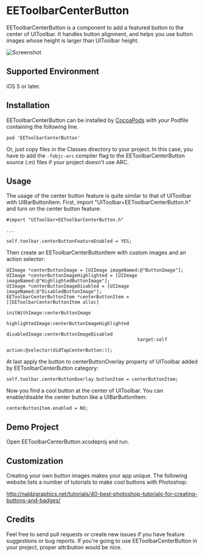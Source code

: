 EEToolbarCenterButton
=============

EEToolbarCenterButton is a component to add a featured button to the center of UIToolbar. It handles button alignment, and helps you use button images whose height is larger than UIToolbar height.

![Screenshot](https://raw.github.com/el-eleven/EEToolbarCenterButton/master/Images/Screenshot.jpg)

Supported Environment
-----------
iOS 5 or later.

Installation
-----------
EEToolbarCenterButton can be installed by [CocoaPods](http://cocoapods.org/) with your Podfile containing the following line.

    pod 'EEToolbarCenterButton'

Or, just copy files in the Classes directory to your project. In this case, you have to add the `-fobjc-arc` compiler flag to the EEToolbarCenterButton source (.m) files if your project doesn't use ARC.

Usage
-----------

The usage of the center button feature is quite similar to that of UIToolbar with UIBarButtonItem. First, import "UIToolbar+EEToolbarCenterButton.h" and turn on the center button feature:

	#import "UIToolbar+EEToolbarCenterButton.h"
	
	...
	
	self.toolbar.centerButtonFeatureEnabled = YES;

Then create an EEToolbarCenterButtonItem with custom images and an action selector:

    UIImage *centerButtonImage = [UIImage imageNamed:@"ButtonImage"];
    UIImage *centerButtonImageHighlighted = [UIImage imageNamed:@"HighlightedButtonImage"];
    UIImage *centerButtonImageDisabled = [UIImage imageNamed:@"DisabledButtonImage"];
    EEToolbarCenterButtonItem *centerButtonItem = [[EEToolbarCenterButtonItem alloc] 
                                                    initWithImage:centerButtonImage
                                                    highlightedImage:centerButtonImageHighlighted
                                                    disabledImage:centerButtonImageDisabled
                                                    target:self
                                                    action:@selector(didTapCenterButton:)];

At last apply the button to centerButtonOverlay property of UIToolbar added by EEToolbarCenterButton category:

    self.toolbar.centerButtonOverlay.buttonItem = centerButtonItem;

Now you find a cool button at the center of UIToolbar. You can enable/disable the center button like a UIBarButtonItem:

    centerButtonItem.enabled = NO;
    

Demo Project
-----------
Open EEToolbarCenterButton.xcodeproj and run.


Customization
-----------

Creating your own button images makes your app unique. The following website lists a number of tutorials to make cool buttons with Photoshop:

http://naldzgraphics.net/tutorials/40-best-photoshop-tutorials-for-creating-buttons-and-badges/

Credits
-----------

Feel free to send pull requests or create new issues if you have feature suggestions or bug reports. If you're going to use EEToolbarCenterButton in your project, proper attribution would be nice.
